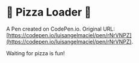# 🍕 Pizza Loader 🍕

A Pen created on CodePen.io. Original URL: [https://codepen.io/luisangelmaciel/pen/rNrVNPZ](https://codepen.io/luisangelmaciel/pen/rNrVNPZ).

Waiting for pizza is fun!